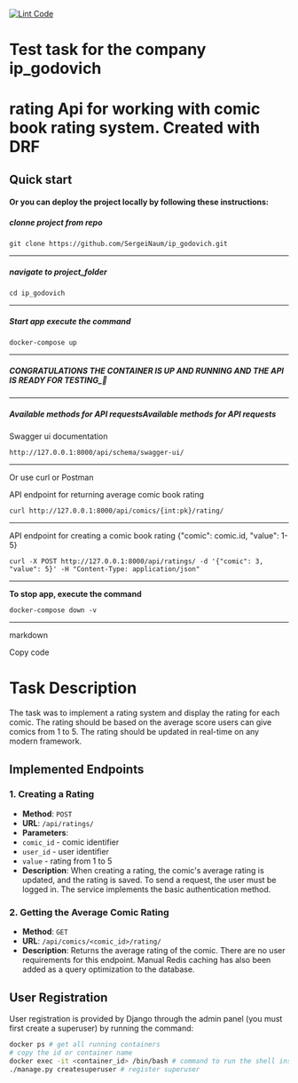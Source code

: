 [![Lint Code](https://github.com/SergeiNaum/Stakewolle/actions/workflows/linter_check.yml/badge.svg)](https://github.com/SergeiNaum/Stakewolle/actions/workflows/linter_check.yml)
# Test task for the company ip_godovich
# **rating** Api for working with comic book rating system. Created with DRF


## Quick start
  
#### Or you can deploy the project locally by following these instructions:

##### clonne project from repo

```
git clone https://github.com/SergeiNaum/ip_godovich.git
```
---

##### navigate to project_folder

```
cd ip_godovich
```
---

##### Start app execute the command
```
docker-compose up
```
---
##### CONGRATULATIONS THE CONTAINER IS UP AND RUNNING AND THE API IS READY FOR TESTING_🚀

---

##### Available methods for API requestsAvailable methods for API requests

Swagger ui documentation
```
http://127.0.0.1:8000/api/schema/swagger-ui/
```
---
Or use curl or Postman


API endpoint for returning average comic book rating
```
curl http://127.0.0.1:8000/api/comics/{int:pk}/rating/
```

---


API endpoint for creating a comic book rating {"comic": comic.id, "value": 1-5}
```
curl -X POST http://127.0.0.1:8000/api/ratings/ -d '{"comic": 3, "value": 5}' -H "Content-Type: application/json"
```

---

**To stop app, execute the command**

```
docker-compose down -v
```

---

markdown


Copy code
# Task Description

The task was to implement a rating system and display the rating for each comic. The rating should be based on the average score users can give comics from 1 to 5. The rating should be updated in real-time on any modern framework.

## Implemented Endpoints

### 1. Creating a Rating

- **Method**: `POST`
- **URL**: `/api/ratings/`
- **Parameters**:
 - `comic_id` - comic identifier
 - `user_id` - user identifier
 - `value` - rating from 1 to 5
- **Description**: When creating a rating, the comic's average rating is updated, and the rating is saved. To send a request, the user must be logged in. The service implements the basic authentication method.

### 2. Getting the Average Comic Rating

- **Method**: `GET`
- **URL**: `/api/comics/<comic_id>/rating/`
- **Description**: Returns the average rating of the comic. There are no user requirements for this endpoint. Manual Redis caching has also been added as a query optimization to the database.

## User Registration

User registration is provided by Django through the admin panel (you must first create a superuser) by running the command:

```bash
docker ps # get all running containers
# copy the id or container name
docker exec -it <container_id> /bin/bash # command to run the shell inside the Django container (container name: rating)
./manage.py createsuperuser # register superuser